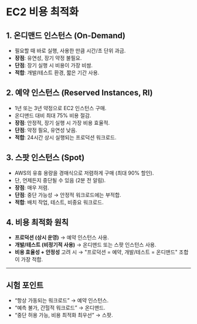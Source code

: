 # EC2 비용 최적화 

## 1. 온디맨드 인스턴스 (On-Demand)
- 필요할 때 바로 실행, 사용한 만큼 시간/초 단위 과금.
- **장점**: 유연성, 장기 약정 불필요.
- **단점**: 장기 실행 시 비용이 가장 비쌈.
- **적합**: 개발/테스트 환경, 짧은 기간 사용.

## 2. 예약 인스턴스 (Reserved Instances, RI)
- 1년 또는 3년 약정으로 EC2 인스턴스 구매.
- 온디맨드 대비 최대 75% 비용 절감.
- **장점**: 안정적, 장기 실행 시 가장 비용 효율적.
- **단점**: 약정 필요, 유연성 낮음.
- **적합**: 24시간 상시 실행되는 프로덕션 워크로드.

## 3. 스팟 인스턴스 (Spot)
- AWS의 유휴 용량을 경매식으로 저렴하게 구매 (최대 90% 할인).
- 단, 언제든지 중단될 수 있음 (2분 전 알림).
- **장점**: 매우 저렴.
- **단점**: 중단 가능성 → 안정적 워크로드에는 부적합.
- **적합**: 배치 작업, 테스트, 비중요 워크로드.

## 4. 비용 최적화 원칙
- **프로덕션 (상시 운영)** → 예약 인스턴스 사용.
- **개발/테스트 (비정기적 사용)** → 온디맨드 또는 스팟 인스턴스 사용.
- **비용 효율성 + 안정성** 고려 시 → "프로덕션 = 예약, 개발/테스트 = 온디맨드" 조합이 가장 적합.

---

## 시험 포인트
- “항상 가동되는 워크로드” → 예약 인스턴스.
- “예측 불가, 간헐적 워크로드” → 온디맨드.
- “중단 허용 가능, 비용 최적화 최우선” → 스팟.
